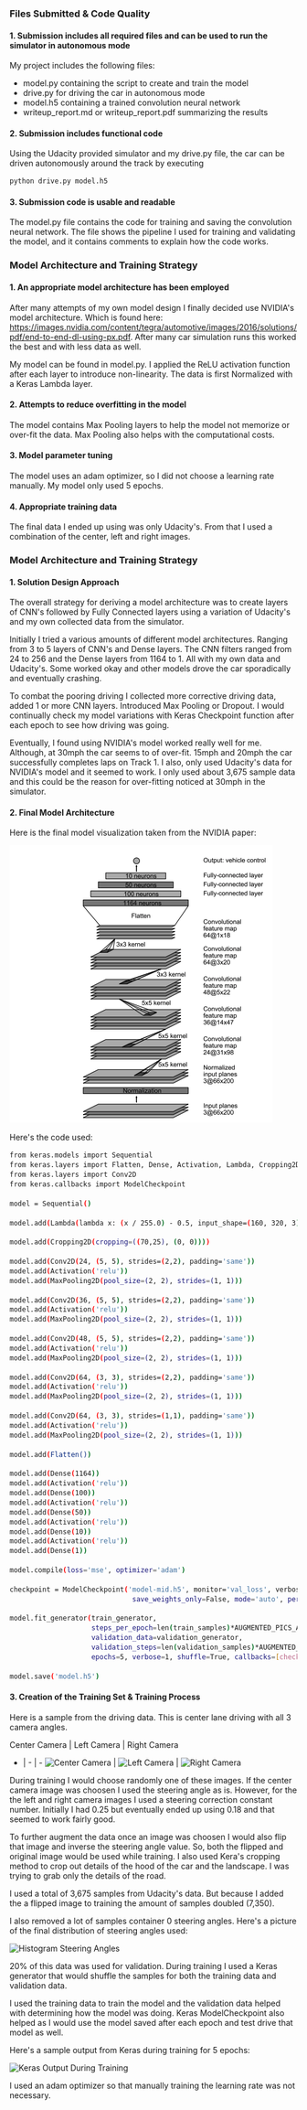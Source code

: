
### Files Submitted & Code Quality

#### 1. Submission includes all required files and can be used to run the simulator in autonomous mode

My project includes the following files:
* model.py containing the script to create and train the model
* drive.py for driving the car in autonomous mode
* model.h5 containing a trained convolution neural network 
* writeup_report.md or writeup_report.pdf summarizing the results

#### 2. Submission includes functional code
Using the Udacity provided simulator and my drive.py file, the car can be driven autonomously around the track by executing 
```sh
python drive.py model.h5
```

#### 3. Submission code is usable and readable

The model.py file contains the code for training and saving the convolution neural network. The file shows the pipeline I used for training and validating the model, and it contains comments to explain how the code works.

### Model Architecture and Training Strategy

#### 1. An appropriate model architecture has been employed

After many attempts of my own model design I finally decided use NVIDIA's model architecture.  Which is found here: https://images.nvidia.com/content/tegra/automotive/images/2016/solutions/pdf/end-to-end-dl-using-px.pdf.  After many car simulation runs this worked the best and with less data as well.

My model can be found in model.py.  I applied the ReLU activation function after each layer to introduce non-linearity.  The data is first Normalized with a Keras Lambda layer. 

#### 2. Attempts to reduce overfitting in the model

The model contains Max Pooling layers to help the model not memorize or over-fit the data.  Max Pooling also helps with the computational costs.


#### 3. Model parameter tuning

The model uses an adam optimizer, so I did not choose a learning rate manually. My model only used 5 epochs.

#### 4. Appropriate training data

The final data I ended up using was only Udacity's.  From that I used a combination of the center, left and right images.

### Model Architecture and Training Strategy


#### 1. Solution Design Approach

The overall strategy for deriving a model architecture was to create layers of CNN's followed by Fully Connected layers using a variation of Udacity's and my own collected data from the simulator.

Initially I tried a various amounts of different model architectures.  Ranging from 3 to 5 layers of CNN's and Dense layers.  The CNN filters ranged from 24 to 256 and the Dense layers from 1164 to 1. All with my own data and Udacity's.  Some worked okay and other models drove the car sporadically and eventually crashing.

To combat the pooring driving I collected more corrective driving data, added 1 or more CNN layers. Introduced Max Pooling or Dropout.  I would continually check my model variations with Keras Checkpoint function after each epoch to see how driving was going.

Eventually, I found using NVIDIA's model worked really well for me. Although, at 30mph the car seems to of over-fit.  15mph and 20mph the car successfully completes laps on Track 1.  I also, only used Udacity's data for NVIDIA's model and it seemed to work.  I only used about 3,675 sample data and this could be the reason for over-fitting noticed at 30mph in the simulator.

#### 2. Final Model Architecture

Here is the final model visualization taken from the NVIDIA paper:

![Model Visualization](./img/NVIDIA_CNN_PIC.png)

Here's the code used:

```sh
from keras.models import Sequential
from keras.layers import Flatten, Dense, Activation, Lambda, Cropping2D, Dropout, MaxPooling2D
from keras.layers import Conv2D
from keras.callbacks import ModelCheckpoint

model = Sequential()

model.add(Lambda(lambda x: (x / 255.0) - 0.5, input_shape=(160, 320, 3)))

model.add(Cropping2D(cropping=((70,25), (0, 0))))

model.add(Conv2D(24, (5, 5), strides=(2,2), padding='same'))
model.add(Activation('relu'))
model.add(MaxPooling2D(pool_size=(2, 2), strides=(1, 1)))

model.add(Conv2D(36, (5, 5), strides=(2,2), padding='same'))
model.add(Activation('relu'))
model.add(MaxPooling2D(pool_size=(2, 2), strides=(1, 1)))

model.add(Conv2D(48, (5, 5), strides=(2,2), padding='same'))
model.add(Activation('relu'))
model.add(MaxPooling2D(pool_size=(2, 2), strides=(1, 1)))

model.add(Conv2D(64, (3, 3), strides=(2,2), padding='same'))
model.add(Activation('relu'))
model.add(MaxPooling2D(pool_size=(2, 2), strides=(1, 1)))

model.add(Conv2D(64, (3, 3), strides=(1,1), padding='same'))
model.add(Activation('relu'))
model.add(MaxPooling2D(pool_size=(2, 2), strides=(1, 1)))

model.add(Flatten())

model.add(Dense(1164))
model.add(Activation('relu'))
model.add(Dense(100))
model.add(Activation('relu'))
model.add(Dense(50))
model.add(Activation('relu'))
model.add(Dense(10))
model.add(Activation('relu'))
model.add(Dense(1))

model.compile(loss='mse', optimizer='adam')

checkpoint = ModelCheckpoint('model-mid.h5', monitor='val_loss', verbose=0, save_best_only=False, 
                              save_weights_only=False, mode='auto', period=1)

model.fit_generator(train_generator, 
                    steps_per_epoch=len(train_samples)*AUGMENTED_PICS_ADDED_TO_SAMPLE//BATCH_SIZE, 
                    validation_data=validation_generator,
                    validation_steps=len(validation_samples)*AUGMENTED_PICS_ADDED_TO_SAMPLE//BATCH_SIZE, 
                    epochs=5, verbose=1, shuffle=True, callbacks=[checkpoint])

model.save('model.h5')
```

#### 3. Creation of the Training Set & Training Process

Here is a sample from the driving data.  This is center lane driving with all 3 camera angles.

Center Camera | Left Camera | Right Camera
- | - | -
![Center Camera](./center.jpg) | ![Left Camera](./left.jpg) | ![Right Camera](./right.jpg)

During training I would choose randomly one of these images.  If the center camera image was choosen I used the steering angle as is.  However, for the the left and right camera images I used a steering correction constant number. Initially I had 0.25 but eventually ended up using 0.18 and that seemed to work fairly good.

To further augment the data once an image was choosen I would also flip that image and inverse the steering angle value.  So, both the flipped and original image would be used while training.  I also used Kera's cropping method to crop out details of the hood of the car and the landscape. I was trying to grab only the details of the road.

I used a total of 3,675 samples from Udacity's data.  But because I added the a flipped image to training the amount of samples doubled (7,350).

I also removed a lot of samples container 0 steering angles.  Here's a picture of the final distribution of steering angles used:

![Histogram Steering Angles](./histogram_steering_angles.png)


20% of this data was used for validation.  During training I used a Keras generator that would shuffle the samples for both the training data and validation data.

I used the training data to train the model and the validation data helped with determining how the model was doing.  Keras ModelCheckpoint also helped as I would use the model saved after each epoch and test drive that model as well.

Here's a sample output from Keras during training for 5 epochs:

![Keras Output During Training](./keras_training_output.png)


I used an adam optimizer so that manually training the learning rate was not necessary.
